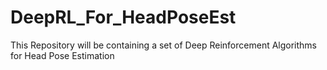 # DeepRL_For_HeadPoseEst

This Repository will be containing a set of Deep Reinforcement Algorithms for Head Pose Estimation